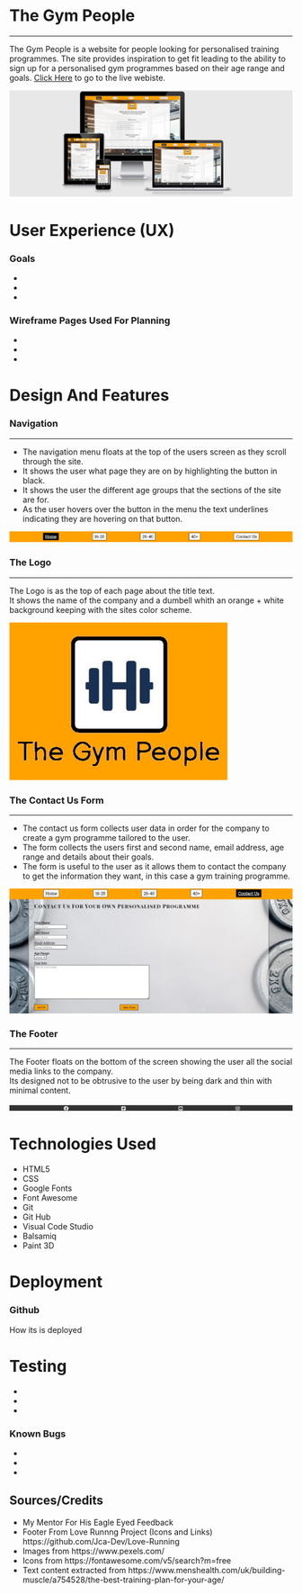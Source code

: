 <h1>The Gym People</h1>
<hr>
The Gym People is a website for people looking for personalised training programmes. The site provides inspiration to get fit leading to the ability to sign up for a personalised gym programmes based on their age range and goals. <a href="https://jca-dev.github.io/First-Project/" target="_blank" rel="noopener" aria-label="Visit The Gym Group page (opens in a new tab)">Click Here</a> to go to the live webiste.


![Responsive site test](/assets/images/responsive.jpg)

<h1>User Experience (UX)</h1>
<h3>Goals</h3>
<ul>
    <li></li>
    <li></li>
    <li></li>
    
</ul>


<h3>Wireframe Pages Used For Planning</h3>
<ul>
    <li></li>
    <li></li>
    <li></li>
    
</ul>

<h1>Design And Features</h1>
<h3>Navigation</h3>
<hr>
<ul>
    <li>The navigation menu floats at the top of the users screen as they scroll through the site.</li>
    <li>It shows the user what page they are on by highlighting the button in black.</li>
    <li>It shows the user the different age groups that the sections of the site are for.</li> 
    <li>As the user hovers over the button in the menu the text underlines indicating they are hovering on that button.</li>
</ul>

![Navigation Menu](/assets/images/nav.jpg)

<h3>The Logo</h3>
<hr>
The Logo is as the top of each page about the title text. 
<br>
It shows the name of the company and a dumbell whith an orange + white background keeping with the sites color scheme.

![Logo on the page](/assets/images/logo.jpg)

<h3>The Contact Us Form</h3>
<hr>
   <ul>
       <li>The contact us form collects user data in order for the company to create a gym programme tailored to the user.</li>
       <li>The form collects the users first and second name, email address, age range and details about their goals.</li>
       <li>The form is useful to the user as it allows them to contact the company to get the information they want, in this case a gym training programme.</li>
   </ul>

![Contact Form](/assets/images/contact-form.jpg)

<h3>The Footer</h3>
<hr>
The Footer floats on the bottom of the screen showing the user all the social media links to the company.
<br>
Its designed not to be obtrusive to the user by being dark and thin with minimal content.

![Footer](/assets/images/footer.jpg)

<h1>Technologies Used</h1>
<ul>
    <li>HTML5</li>
    <li>CSS</li>
    <li>Google Fonts</li>
    <li>Font Awesome</li>
    <li>Git</li>
    <li>Git Hub</li>
    <li>Visual Code Studio</li>
    <li>Balsamiq</li>
    <li>Paint 3D</li>
</ul>

<h1>Deployment</h1>
<h3>Github</h3>
    <p>
    How its is deployed
    </p>

<h1>Testing</h1>
<ul>
    <li></li>
    <li></li>
    <li></li>
    
</ul>
<h3>Known Bugs</h3>
<ul>
    <li></li>
    <li></li>
    <li></li>
    
</ul>

<h2>Sources/Credits</h2>
<ul>
    <li>My Mentor For His Eagle Eyed Feedback</li>
    <li>Footer From Love Runnng Project (Icons and Links) https://github.com/Jca-Dev/Love-Running</li>
    <li>Images from https://www.pexels.com/</li>
    <li>Icons from https://fontawesome.com/v5/search?m=free</li>
    <li>Text content extracted from https://www.menshealth.com/uk/building-muscle/a754528/the-best-training-plan-for-your-age/</li>